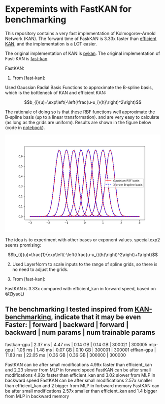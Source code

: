 # Experemints with FastKAN for benchmarking


This repository contains a very fast implementation of Kolmogorov-Arnold Network (KAN). The forward time of FaskKAN is 3.33x faster than [efficient KAN](https://github.com/Blealtan/efficient-kan), and the implementation is a LOT easier.

The original implementation of KAN is [pykan](https://github.com/KindXiaoming/pykan).
The original implementation of Fast-KAN is [fast-kan](https://github.com/ZiyaoLi/fast-kan)

FastKAN:

1. From [fast-kan]:

Used Gaussian Radial Basis Functions to approximate the B-spline basis, which is the bottleneck of KAN and efficient KAN:

$$b_{i}(u)=\exp\left(-\left(\frac{u-u_i}{h}\right)^2\right)$$

The rationale of doing so is that these RBF functions well approximate the B-spline basis (up to a linear transformation). and are very easy to calculate (as long as the grids are uniform). Results are shown in the figure below (code in [notebook](draw_spline_basis.ipynb)). 

![RBF well approximates 3-order B-spline basis.](img/compare_basis.png)

The idea is to experiment with other bases or exponent values. special.exp2 seems promising:

$$b_{i}(u)=\frac{1}{exp\left(-\left(\frac{u-u_i}{h}\right)^2\right)+1\right}$$

2. Used LayerNorm to scale inputs to the range of spline grids, so there is no need to adjust the grids.

3. From [fast-kan]:

FastKAN is 3.33x compared with efficient_kan in forward speed, based on @ZiyaoLi 

The benchmarking I tested inspired from [KAN-benchmarking](https://github.com/Jerry-Master/KAN-benchmarking),
indicate that it may be even Faster:
             |      forward  |     backward  |      forward  |     backward  |   num params  |  num trainable params
----------------------------------------------------------------------------------------------------------------------------------
fastkan-gpu  |      2.37 ms  |      4.47 ms  |      0.14 GB  |      0.14 GB  |       300021  |                300005
mlp-gpu      |      1.06 ms  |      1.48 ms  |      0.07 GB  |      0.10 GB  |       300001  |                300001
effkan-gpu   |     11.83 ms  |     22.05 ms  |      0.36 GB  |      0.36 GB  |       300000  |                300000

FastKAN can be after small modifications 4.99x faster than efficient_kan and 2.23 slower from MLP in forward speed
FastKAN can be after small modifications 4.93x faster than efficient_kan and 3.02 slower from MLP in backward speed
FastKAN can be after small modifications 2.57x smaller than efficient_kan and 2 bigger from MLP in forbward memory
FastKAN can be after small modifications 2.57x smaller than efficient_kan and 1.4 bigger from MLP in backward memory